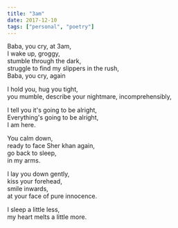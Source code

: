 ```yaml
---
title: "3am"
date: 2017-12-10
tags: ["personal", "poetry"]
---
```


Baba, you cry, at 3am, \
I wake up, groggy, \
stumble through the dark, \
struggle to find my slippers in the rush, \
Baba, you cry, again

I hold you, hug you tight, \
you mumble, describe your nightmare, incomprehensibly,

I tell you it's going to be alright, \
Everything's going to be alright, \
I am here.

You calm down, \
ready to face Sher khan again, \
go back to sleep, \
in my arms.

I lay you down gently, \
kiss your forehead, \
smile inwards, \
at your face of pure innocence.

I sleep a little less, \
my heart melts a little more.
